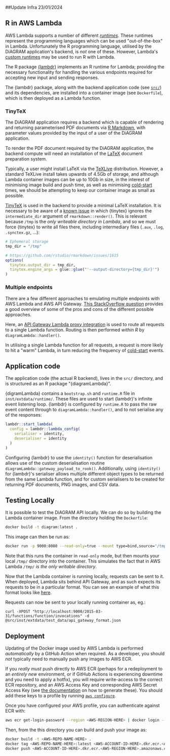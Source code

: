 ##Update Infra 23/01/2024

## R in AWS Lambda

AWS Lambda supports a number of different
[_runtimes_](https://docs.aws.amazon.com/lambda/latest/dg/lambda-runtimes.html). These runtimes
represent the programming languages which can be used "out-of-the-box" in Lambda. Unfortunately the
R programming language, utilised by the DiAGRAM application's backend, is _not_ one of these.
However, Lambda's 
[custom runtimes](https://docs.aws.amazon.com/lambda/latest/dg/runtimes-custom.html)
may be used to run R with Lambda.


The R package [{lambdr}](https://github.com/mdneuzerling/lambdr) implements an R runtime for Lambda;
providing the necessary functionality for handling the various endpoints required for accepting new
input and sending responses.

The {lambdr} package, along with the backend application code (see [`src/`](src/)) and its
dependencies, are installed into a container image (see `Dockerfile`), which is then deployed as a
Lambda function.

### TinyTeX

The DiAGRAM application requires a backend which is capable of rendering and returning parameterised
PDF documents via [R Markdown](https://rmarkdown.rstudio.com/), with parameter values provided by
the input of a user of the DiAGRAM application.

To render the PDF document required by the DiAGRAM application, the backend compute will need an
installation of the [LaTeX](https://www.latex-project.org/about/) document preparation system.

Typically, a user might install LaTeX via the [TeXLive](https://www.tug.org/texlive/) distribution.
However, a standard TeXLive install takes upwards of 4.5Gb of storage, and although Lambda container
images can be up to 10Gb in size, in the interest of minimising image build and push time, as well
as minimising
[cold-start](https://aws.amazon.com/blogs/compute/operating-lambda-performance-optimization-part-1/)
times, we should be attempting to keep our container image as small as possible.

[TinyTeX](https://yihui.org/tinytex/) is used in the backend to provide a minimal LaTeX
installation. It is necessary to be aware of a 
[known issue](https://github.com/rstudio/rmarkdown/issues/1975) in which {tinytex} ignores the
`intermediate_dir` argument of `rmarkdown::render()`. This is relevant because `/tmp` is the _only
writeable directory in Lambda_, and so we must force {tinytex} to write all files there, including
intermediary files (`.aux`, `.log`, `.synctex.gz`, ...):

```R
# Ephemeral storage
tmp_dir = "/tmp"

# https://github.com/rstudio/rmarkdown/issues/1615
options(
  tinytex.output_dir = tmp_dir,
  tinytex.engine_args = glue::glue("'--output-directory={tmp_dir}'")
)
```

### Multiple endpoints

There are a few different approaches to emulating multiple endpoints with AWS Lambda and AWS API
Gateway. 
[This StackOverflow question](https://stackoverflow.com/questions/41425511/aws-api-gateway-lambda-multiple-endpoint-functions-vs-single-endpoint)
provides a good overview of some of the pros and cons of the different possible approaches.

Here, an 
[API Gateway Lambda proxy integration](https://docs.aws.amazon.com/apigateway/latest/developerguide/set-up-lambda-proxy-integrations.html)
is used to route all requests to a single Lambda function. Routing is then performed _within R_ by
`diagramLambda::handler()`.

In utilising a single Lambda function for all requests, a request is more likely to hit a "warm"
Lambda, in turn reducing the frequency of
[cold-start](https://aws.amazon.com/blogs/compute/operating-lambda-performance-optimization-part-1/)
events.


## Application code

The application code (the actual R backend), lives in the `src/` directory, and is structured as an
R package "{diagramLambda}".

{digramLambda} contains a `bootstrap.sh` and `runtime.R` file in `inst/extdata/runtime/`. These
files are used to start {lambdr}'s infinite event listening loop. {lambdr} is configured by
`runtime.R` to pass the raw event content through to `diagramLambda::handler()`, and to not
serialise any of the responses:

```R
lambdr::start_lambda(
  config = lambdr::lambda_config(
    serialiser = identity,
    deserialiser = identity
  )
)
```

Configuring {lambdr} to use the `identity()` function for deserialisation allows use of the custom
deserialisation routine `diagramLambda::gateway_payload_to_rook()`. Additionally, using `identity()`
for {lambdr}'s serialiser allows multiple different object types to be returned from the same Lambda
function, and for custom serialisers to be created for returning PDF documents, PNG images, and CSV
data.

## Testing Locally

It is possible to test the DiAGRAM API locally. We can do so by building the Lambda container image.
From the directory holding the `Dockerfile`:

```sh
docker build -t diagram:latest .
```

This image can then be run as:

```sh
docker run -p 9000:8080 --read-only=true --mount type=bind,source="/tmp/",target=/tmp diagram:latest
```

Note that this runs the container in `read-only` mode, but then mounts your local `/tmp/` directory
into the container. This simulates the fact that in AWS Lambda _`/tmp/` is the only writable
directory_.

Now that the Lambda container is running locally, requests can be sent to it. When deployed, Lambda
sits behind API Gateway, and as such expects its requests to be in a particular format. You can see
an example of what this format looks like [here](./src/inst/extdata/test_data/api_gateway_format.json).

Requests can now be sent to your locally running container as, eg.:

```
curl -XPOST "http://localhost:9000/2015-03-31/functions/function/invocations" -d @src/inst/extdata/test_data/api_gateway_format.json
```

## Deployment

Updating of the Docker image used by AWS Lambda is performed _automatically_ by a GitHub Action when
required. As a developer, you should _not_ typically need to manually push any images to AWS ECR.

If you _really must_ push directly to AWS ECR (perhaps for a redeployment to an _entirely new_
environment, or if GitHub Actions is experiencing downtime and you need to apply a hotfix), you will
require write-access to the correct ECR repository, and an AWS Access Key and corresponding AWS
Secret Access Key (see 
[the documentation](https://docs.aws.amazon.com/IAM/latest/UserGuide/id_credentials_access-keys.html#Using_CreateAccessKey)
on how to generate these). You should add these keys to a profile by running 
[`aws configure`](https://docs.aws.amazon.com/cli/latest/userguide/cli-configure-quickstart.html#cli-configure-quickstart-config).

Once you have configured your AWS profile, you can authenticate against ECR with:

```sh
aws ecr get-login-password --region <AWS-REGION-HERE> | docker login --username AWS --password-stdin <AWS-ACCOUNT-ID-HERE>.dkr.ecr.<AWS-REGION-HERE>.amazonaws.com
```

Then, from the this directory you can build and push your image as:

```sh
docker build -t <AWS-REPO-NAME-HERE> .
docker tag <AWS-REPO-NAME-HERE>:latest <AWS-ACCOUNT-ID-HERE>.dkr.ecr.<AWS-REGION-HERE>.amazonaws.com/<AWS-REPO-NAME-HERE>:latest
docker push <AWS-ACCOUNT-ID-HERE>.dkr.ecr.<AWS-REGION-HERE>.amazonaws.com/<AWS-REPO-NAME-HERE>:latest
```
